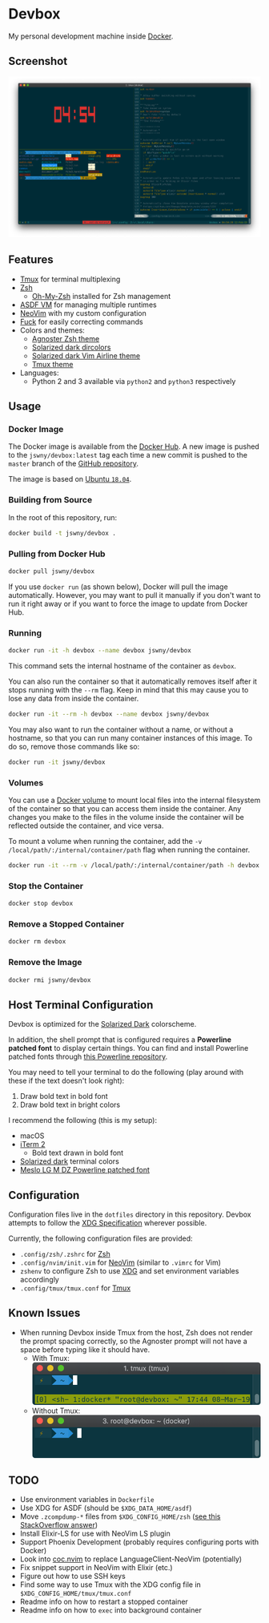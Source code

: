 # Devbox
My personal development machine inside [Docker](https://www.docker.com/).

## Screenshot
![Screenshot](images/screenshot.png)

## Features
- [Tmux](https://github.com/tmux/tmux) for terminal multiplexing
- [Zsh](http://zsh.sourceforge.net/)
  - [Oh-My-Zsh](https://github.com/robbyrussell/oh-my-zsh) installed for Zsh management
- [ASDF VM](https://github.com/asdf-vm/asdf) for managing multiple runtimes
- [NeoVim](https://neovim.io/) with my custom configuration
- [Fuck](https://github.com/nvbn/thefuck) for easily correcting commands
- Colors and themes:
    - [Agnoster Zsh theme](https://github.com/agnoster/agnoster-zsh-theme)
    - [Solarized dark dircolors](https://github.com/seebi/dircolors-solarized)
    - [Solarized dark Vim Airline theme](https://github.com/vim-airline/vim-airline-themes)
    - [Tmux theme](https://github.com/jimeh/tmux-themepack) 
- Languages:
  - Python 2 and 3 available via `python2` and `python3` respectively

## Usage
### Docker Image
The Docker image is available from the [Docker Hub](https://hub.docker.com/r/jswny/devbox). A new image is pushed to the `jswny/devbox:latest` tag each time a new commit is pushed to the `master` branch of the [GitHub repository](https://github.com/jswny/devbox).

The image is based on [Ubuntu `18.04`](https://hub.docker.com/_/ubuntu).

### Building from Source
In the root of this repository, run:
```sh
docker build -t jswny/devbox .
```

### Pulling from Docker Hub
```sh
docker pull jswny/devbox
```
If you use `docker run` (as shown below), Docker will pull the image automatically. However, you may want to pull it manually if you don't want to run it right away or if you want to force the image to update from Docker Hub.

### Running
```sh
docker run -it -h devbox --name devbox jswny/devbox
```
This command sets the internal hostname of the container as `devbox`.

You can also run the container so that it automatically removes itself after it stops running with the `--rm` flag. Keep in mind that this may cause you to lose any data from inside the container.
```sh
docker run -it --rm -h devbox --name devbox jswny/devbox
```

You may also want to run the container without a name, or without a hostname, so that you can run many container instances of this image. To do so, remove those commands like so:
```sh
docker run -it jswny/devbox
```

### Volumes
You can use a [Docker volume](https://docs.docker.com/storage/volumes/) to mount local files into the internal filesystem of the container so that you can access them inside the container. Any changes you make to the files in the volume inside the container will be reflected outside the container, and vice versa.

To mount a volume when running the container, add the `-v /local/path/:/internal/container/path` flag when running the container.

```sh
docker run -it --rm -v /local/path/:/internal/container/path -h devbox --name devbox jswny/devbox
```

### Stop the Container
```sh
docker stop devbox
```

### Remove a Stopped Container
```sh
docker rm devbox
```

### Remove the Image
```sh
docker rmi jswny/devbox
```

## Host Terminal Configuration
Devbox is optimized for the [Solarized Dark](https://ethanschoonover.com/solarized/) colorscheme.

In addition, the shell prompt that is configured requires a **Powerline patched font** to display certain things. You can find and install Powerline patched fonts through [this Powerline repository](https://github.com/powerline/fonts).

You may need to tell your terminal to do the following (play around with these if the text doesn't look right):
1. Draw bold text in bold font
2. Draw bold text in bright colors

I recommend the following (this is my setup):
- macOS
- [iTerm 2](https://www.iterm2.com/)
  - Bold text drawn in bold font
- [Solarized dark](https://ethanschoonover.com/solarized/) terminal colors
- [Meslo LG M DZ Powerline patched font](https://github.com/powerline/fonts)

## Configuration
Configuration files live in the `dotfiles` directory in this repository. Devbox attempts to follow the [XDG Specification](https://specifications.freedesktop.org/basedir-spec/basedir-spec-0.6.html) wherever possible.

Currently, the following configuration files are provided:
- `.config/zsh/.zshrc` for [Zsh](http://zsh.sourceforge.net/)
- `.config/nvim/init.vim` for [NeoVim](https://neovim.io/) (similar to `.vimrc` for Vim)
- `zshenv` to configure Zsh to use [XDG](https://specifications.freedesktop.org/basedir-spec/basedir-spec-0.6.html) and set environment variables accordingly
- `.config/tmux/tmux.conf` for [Tmux](https://github.com/tmux/tmux)

## Known Issues
- When running Devbox inside Tmux from the host, Zsh does not render the prompt spacing correctly, so the Agnoster prompt will not have a space before typing like it should have.
  - With Tmux:
  ![Issue with Tmux](images/issue-tmux-zsh-spacing-bad.png)
  - Without Tmux:
  ![Issue without Tmux](images/issue-tmux-zsh-spacing-good.png)

## TODO
- Use environment variables in `Dockerfile`
- Use XDG for ASDF (should be `$XDG_DATA_HOME/asdf`)
- Move `.zcompdump-*` files from `$XDG_CONFIG_HOME/zsh` ([see this StackOverflow answer](https://unix.stackexchange.com/questions/391641/separate-path-for-zcompdump-files))
- Install Elixir-LS for use with NeoVim LS plugin
- Support Phoenix Development (probably requires configuring ports with Docker)
- Look into [coc.nvim](https://github.com/neoclide/coc.nvim) to replace LanguageClient-NeoVim (potentially)
- Fix snippet support in NeoVim with Elixir (etc.)
- Figure out how to use SSH keys
- Find some way to use Tmux with the XDG config file in `$XDG_CONFIG_HOME/tmux/tmux.conf`
- Readme info on how to restart a stopped container
- Readme info on how to `exec` into background container